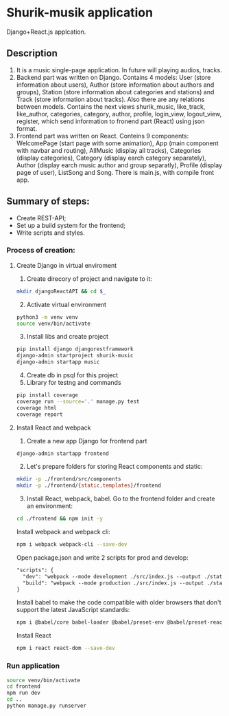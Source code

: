 # Shurik-musik application
Django+React.js applcation.
## Description
1. It is a music single-page application. In future will playing audios, tracks.  
2. Backend part was written on Django. Contains 4 models: User (store information about users), Author (store information about authors and groups), Station (store information about categories and stations) and Track (store information about tracks). Also there are any relations between models. Contains the next views shurik_music, like_track, like_author, categories, category, author, profile, login_view, logout_view, register, which send information to fronend part (React) using json format.
3. Frontend part was written on React. Conteins 9 components: WelcomePage (start page with some animation), App (main component with navbar and routing), AllMusic (display all tracks), Categories (display categories), Category (display earch category separately), Author (display earch music author and group separatly), Profile (display page of user), ListSong and Song. There is main.js, with compile front app. 

## Summary of steps:
* Create REST-API;
* Set up a build system for the frontend;
* Write scripts and styles.

### Process of creation:
1. Create Django in virtual enviroment
	1. Create direcory of project and navigate to it:
	```bash
	mkdir djangoReactAPI && cd $_
	```
	2. Activate virtual environment
	```bash
	python3 -m venv venv
	source venv/bin/activate
	```
	3. Install libs and create project
	```bash
	pip install django djangorestframework
	django-admin startproject shurik-music
	django-admin startapp music
	```
	4. Create db in psql for this project
	5. Library for testng and commands
	```bash
	pip install coverage
	coverage run --source='.' manage.py test
	coverage html
	coverage report
	```


2. Install React and webpack
	1. Create a new app Django for frontend part
	```bash
	django-admin startapp frontend
	```
	2. Let's prepare folders for storing React components and static:
	```bash
	mkdir -p ./frontend/src/components
	mkdir -p ./frontend/{static,templates}/frontend
	```
	3. Install React, webpack, babel. Go to the frontend folder and create an environment:
	```bash
	cd ./frontend && npm init -y
	```
	Install webpack and webpack cli:
	```bash
	npm i webpack webpack-cli --save-dev
	```
	Open package.json and write 2 scripts for prod and develop:
	```html
	"scripts": {
	  "dev": "webpack --mode development ./src/index.js --output ./static/frontend/main.js",
	  "build": "webpack --mode production ./src/index.js --output ./static/frontend/main.js"
	}
	```
	Install babel to make the code compatible with older browsers that don't support the latest JavaScript standards:
	```bash
	npm i @babel/core babel-loader @babel/preset-env @babel/preset-react --save-dev
	```
	Install React
	```bash
	npm i react react-dom --save-dev
	```

### Run application
```bash
source venv/bin/activate
cd frontend
npm run dev
cd ..
python manage.py runserver
```
